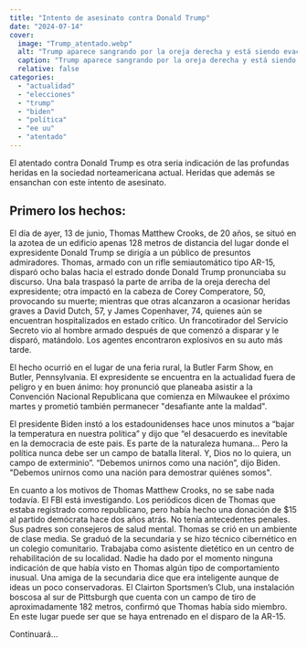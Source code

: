 ```yaml
---
title: "Intento de asesinato contra Donald Trump"
date: "2024-07-14"
cover:
  image: "Trump_atentado.webp" 
  alt: "Trump aparece sangrando por la oreja derecha y está siendo evacuado por un equipo de seguridad."
  caption: "Trump aparece sangrando por la oreja derecha y está siendo evacuado por un equipo de seguridad."
  relative: false
categories: 
  - "actualidad"
  - "elecciones"
  - "trump"
  - "biden"
  - "política"
  - "ee uu"
  - "atentado"
---
```


El atentado contra Donald Trump es otra seria indicación de las profundas heridas en la sociedad norteamericana actual. Heridas que además se ensanchan con este intento de asesinato.

## Primero los hechos:

El día de ayer, 13 de junio, Thomas Matthew Crooks, de 20 años, se situó en la azotea de un edificio apenas 128 metros de distancia del lugar donde el expresidente Donald Trump se dirigía a un público de presuntos admiradores. Thomas, armado con un rifle semiautomático tipo AR-15, disparó ocho balas hacia el estrado donde Donald Trump pronunciaba su discurso. Una bala traspasó la parte de arriba de la oreja derecha del expresidente; otra impactó en la cabeza de Corey Comperatore, 50, provocando su muerte; mientras que otras alcanzaron a ocasionar heridas graves a David Dutch, 57, y James Copenhaver, 74, quienes aún se encuentran hospitalizados en estado crítico. Un francotirador del Servicio Secreto vio al hombre armado después de que comenzó a disparar y le disparó, matándolo. Los agentes encontraron explosivos en su auto más tarde.

El hecho ocurrió en el lugar de una feria rural, la Butler Farm Show, en Butler, Pennsylvania. El expresidente se encuentra en la actualidad fuera de peligro y en buen ánimo: hoy pronunció  que planeaba asistir a la Convención Nacional Republicana que comienza en Milwaukee el próximo martes y prometió también permanecer "desafiante ante la maldad".

El presidente Biden instó a los estadounidenses hace unos minutos a “bajar la temperatura en nuestra política” y dijo que “el desacuerdo es inevitable en la democracia de este pais. Es parte de la naturaleza humana... Pero la política nunca debe ser un campo de batalla literal. Y, Dios no lo quiera, un campo de exterminio”. “Debemos unirnos como una nación”, dijo Biden. "Debemos unirnos como una nación para demostrar quiénes somos".

En cuanto a los motivos de Thomas Matthew Crooks, no se sabe nada todavía. El FBI está investigando. Los periódicos dicen de Thomas que estaba registrado como republicano, pero había hecho una donación de $15 al partido demócrata hace dos años atrás. No tenía antecedentes penales. Sus padres son consejeros de salud mental. Thomas se crió en un ambiente de clase media. Se graduó de la secundaria y se hizo técnico cibernético en un colegio comunitario. Trabajaba como asistente dietético en un centro de rehabilitación de su localidad. Nadie ha dado por el momento ninguna indicación de que había visto en Thomas algún tipo de comportamiento inusual. Una amiga de la secundaria dice que era inteligente aunque de ideas un poco conservadoras. El Clairton Sportsmen’s Club, una instalación boscosa al sur de Pittsburgh que cuenta con un campo de tiro de aproximadamente 182 metros, confirmó que Thomas había sido miembro. En este lugar puede ser que se haya entrenado en el disparo de la AR-15.

Continuará…
